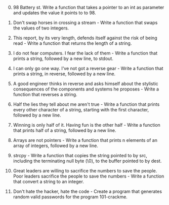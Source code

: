 0. 98 Battery st. Write a function that takes a pointer to an int as parameter and updates the value it points to to 98.
1. Don't swap horses in crossing a stream - Write a function that swaps the values of two integers.
2. This report, by its very length, defends itself against the risk of being read - Write a function that returns the length of a string.

3. I do not fear computers. I fear the lack of them - Write a function that prints a string, followed by a new line, to stdout.

4. I can only go one way. I've not got a reverse gear - Write a function that prints a string, in reverse, followed by a new line.

5. A good engineer thinks in reverse and asks himself about the stylistic consequences of the components and systems he proposes - Write a function that reverses a string.

6. Half the lies they tell about me aren't true - Write a function that prints every other character of a string, starting with the first character, followed by a new line.

7. Winning is only half of it. Having fun is the other half - Write a function that prints half of a string, followed by a new line.

8. Arrays are not pointers - Write a function that prints n elements of an array of integers, followed by a new line.

9. strcpy - Write a function that copies the string pointed to by src, including the terminating null byte (\0), to the buffer pointed to by dest.

10. Great leaders are willing to sacrifice the numbers to save the people. Poor leaders sacrifice the people to save the numbers - Write a function that convert a string to an integer.

11. Don't hate the hacker, hate the code - Create a program that generates random valid passwords for the program 101-crackme.

